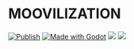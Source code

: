 # MOOVILIZATION
[![Publish](https://github.com/Scrawach/moovilization/actions/workflows/publish.yml/badge.svg)](/.github/workflows/publish.yml)
[![Made with Godot](https://img.shields.io/badge/Made%20with-Godot-478CBF?style=flat&logo=godot%20engine&logoColor=white)](https://godotengine.org)
[![](https://tokei.rs/b1/github/scrawach/moovilization?category=code&style=flat&label=Lines%20Of%20Code)](https://github.com/XAMPPRocky/tokei)
[![](https://tokei.rs/b1/github/scrawach/moovilization?category=files&style=flat&label=Files)](https://github.com/XAMPPRocky/tokei)
